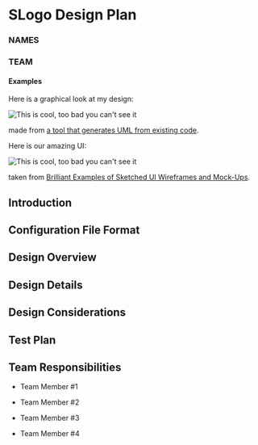 # SLogo Design Plan
### NAMES
### TEAM


#### Examples

Here is a graphical look at my design:

![This is cool, too bad you can't see it](online-shopping-uml-example.png "An initial UI")

made from [a tool that generates UML from existing code](http://staruml.io/).


Here is our amazing UI:

![This is cool, too bad you can't see it](29-sketched-ui-wireframe.jpg "An alternate design")

taken from [Brilliant Examples of Sketched UI Wireframes and Mock-Ups](https://onextrapixel.com/40-brilliant-examples-of-sketched-ui-wireframes-and-mock-ups/).


## Introduction


## Configuration File Format


## Design Overview


## Design Details


## Design Considerations


## Test Plan


## Team Responsibilities

 * Team Member #1

 * Team Member #2

 * Team Member #3

 * Team Member #4
